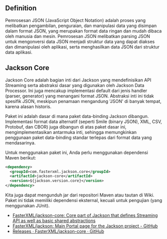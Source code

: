 ## Definition

Pemrosesan JSON (JavaScript Object Notation) adalah proses yang melibatkan pengambilan, penguraian, dan manipulasi data yang disimpan dalam format JSON, yang merupakan format data ringan dan mudah dibaca oleh manusia dan mesin. Pemrosesan JSON melibatkan parsing JSON untuk mengonversi data JSON menjadi struktur data yang dapat diakses dan dimanipulasi oleh aplikasi, serta menghasilkan data JSON dari struktur data aplikasi.

## Jackson Core

Jackson Core adalah bagian inti dari Jackson yang mendefinisikan API Streaming serta abstraksi dasar yang digunakan oleh Jackson Data Processor. Ini juga mencakup implementasi default dari jenis handler (parser, generator) yang menangani format JSON. Abstraksi inti ini tidak spesifik JSON, meskipun penamaan mengandung 'JSON' di banyak tempat, karena alasan historis.

Paket ini adalah dasar di mana paket data-binding Jackson dibangun. Implementasi format data alternatif (seperti Smile (binary JSON), XML, CSV, Protobuf, dan CBOR) juga dibangun di atas paket dasar ini, mengimplementasikan antarmuka inti, sehingga memungkinkan penggunaan paket data-binding standar terlepas dari format data yang mendasarinya.

Untuk menggunakan paket ini, Anda perlu menggunakan dependensi Maven berikut:
```xml
<dependency>
  <groupId>com.fasterxml.jackson.core</groupId>
  <artifactId>jackson-core</artifactId>
  <version>${jackson.version.core}</version>
</dependency>
```
Kita juga dapat mengunduh jar dari repositori Maven atau tautan di Wiki. Paket ini tidak memiliki dependensi eksternal, kecuali untuk pengujian (yang menggunakan JUnit).

- [FasterXML/jackson-core: Core part of Jackson that defines Streaming API as well as basic shared abstractions](https://github.com/FasterXML/jackson-core)
- [FasterXML/jackson: Main Portal page for the Jackson project - GitHub](https://github.com/FasterXML/jackson)
- [Releases · FasterXML/jackson-core · GitHub](https://github.com/FasterXML/jackson-core/releases)